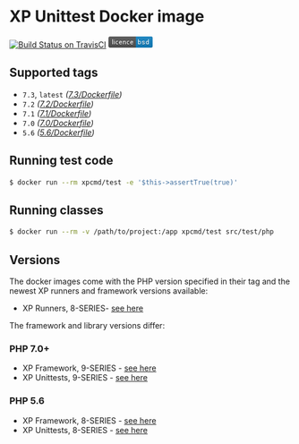 XP Unittest Docker image
========================

[![Build Status on TravisCI](https://secure.travis-ci.org/xp-runners/xpcmd-test.svg)](http://travis-ci.org/xp-runners/xpcmd-test)
[![BSD License](https://raw.githubusercontent.com/xp-framework/web/master/static/licence-bsd.png)](https://github.com/xp-runners/reference/blob/master/LICENSE.md)

## Supported tags

* `7.3`, `latest` *([7.3/Dockerfile](https://github.com/xp-runners/xpcmd-test/blob/master/7.3/Dockerfile))*
* `7.2` *([7.2/Dockerfile](https://github.com/xp-runners/xpcmd-test/blob/master/7.2/Dockerfile))*
* `7.1` *([7.1/Dockerfile](https://github.com/xp-runners/xpcmd-test/blob/master/7.1/Dockerfile))*
* `7.0` *([7.0/Dockerfile](https://github.com/xp-runners/xpcmd-test/blob/master/7.0/Dockerfile))*
* `5.6` *([5.6/Dockerfile](https://github.com/xp-runners/xpcmd-test/blob/master/5.6/Dockerfile))*

## Running test code

```sh
$ docker run --rm xpcmd/test -e '$this->assertTrue(true)'
```

## Running classes

```sh
$ docker run --rm -v /path/to/project:/app xpcmd/test src/test/php
```

## Versions

The docker images come with the PHP version specified in their tag and the newest XP runners and framework versions available:

* XP Runners, 8-SERIES- [see here](https://github.com/xp-runners/reference/releases)

The framework and library versions differ:

### PHP 7.0+

* XP Framework, 9-SERIES - [see here](https://github.com/xp-framework/core/releases)
* XP Unittests, 9-SERIES - [see here](https://github.com/xp-framework/unittest/releases)

### PHP 5.6

* XP Framework, 8-SERIES - [see here](https://github.com/xp-framework/core/releases)
* XP Unittests, 8-SERIES - [see here](https://github.com/xp-framework/unittest/releases)

